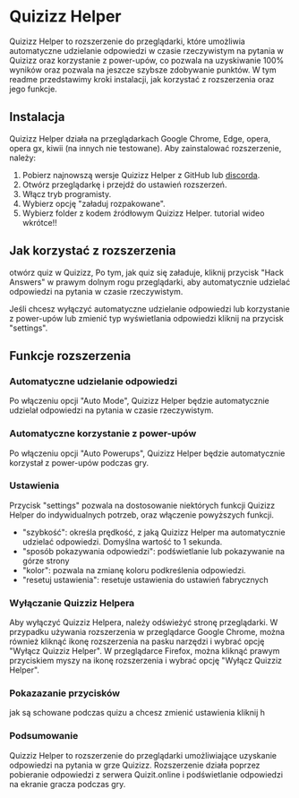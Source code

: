 # Quizizz Helper

Quizizz Helper to rozszerzenie do przeglądarki, które umożliwia automatyczne udzielanie odpowiedzi w czasie rzeczywistym na pytania w Quizizz oraz korzystanie z power-upów, co pozwala 
na uzyskiwanie 100% wyników oraz pozwala na jeszcze szybsze zdobywanie punktów. W tym readme przedstawimy kroki instalacji, jak korzystać z rozszerzenia oraz jego funkcje.

## Instalacja

Quizizz Helper działa na przeglądarkach Google Chrome, Edge, opera, opera gx, kiwii (na innych nie testowane). Aby zainstalować rozszerzenie, należy:

1. Pobierz najnowszą wersje Quizizz Helper z GitHub lub <a href="https://discord.gg/BUGX9ry35q">discorda</a>.
2. Otwórz przeglądarkę i przejdź do ustawień rozszerzeń.
3. Włącz tryb programisty.
4. Wybierz opcję "załaduj rozpakowane".
5. Wybierz folder z kodem źródłowym Quizizz Helper.
tutorial wideo wkrótce!!

## Jak korzystać z rozszerzenia

otwórz quiz w Quizizz, Po tym, jak quiz się załaduje, kliknij przycisk "Hack Answers" w prawym dolnym rogu przeglądarki, aby automatycznie udzielać odpowiedzi na pytania w czasie rzeczywistym.

Jeśli chcesz wyłączyć automatyczne udzielanie odpowiedzi lub korzystanie z power-upów lub zmienić typ wyświetlania odpowiedzi
kliknij na przycisk "settings".

## Funkcje rozszerzenia

### Automatyczne udzielanie odpowiedzi

Po włączeniu opcji "Auto Mode", Quizizz Helper będzie automatycznie udzielał odpowiedzi na pytania w czasie rzeczywistym.

### Automatyczne korzystanie z power-upów

Po włączeniu opcji "Auto Powerups", Quizizz Helper będzie automatycznie korzystał z power-upów podczas gry.

### Ustawienia

Przycisk "settings" pozwala na dostosowanie niektórych funkcji Quizizz Helper do indywidualnych potrzeb, oraz włączenie powyższych funkcji.

* "szybkość": określa prędkość, z jaką Quizizz Helper ma automatycznie udzielać odpowiedzi. Domyślna wartość to 1 sekunda.
* "sposób pokazywania odpowiedzi": podświetlanie lub pokazywanie na górze strony
* "kolor": pozwala na zmianę koloru podkreślenia odpowiedzi.
* "resetuj ustawienia": resetuje ustawienia do ustawień fabrycznych

### Wyłączanie Quizziz Helpera

Aby wyłączyć Quizziz Helpera, należy odświeżyć stronę przeglądarki. W przypadku używania rozszerzenia w przeglądarce Google Chrome, można również kliknąć ikonę rozszerzenia na pasku narzędzi i wybrać opcję "Wyłącz Quizziz Helper". W przeglądarce Firefox, można kliknąć prawym przyciskiem myszy na ikonę rozszerzenia i wybrać opcję "Wyłącz Quizziz Helper".

### Pokazazanie przycisków
jak są schowane podczas quizu a chcesz zmienić ustawienia kliknij h

### Podsumowanie

Quizziz Helper to rozszerzenie do przeglądarki umożliwiające uzyskanie odpowiedzi na pytania w grze Quizizz. Rozszerzenie działa poprzez pobieranie odpowiedzi z serwera Quizit.online i podświetlanie odpowiedzi na ekranie gracza podczas gry.

